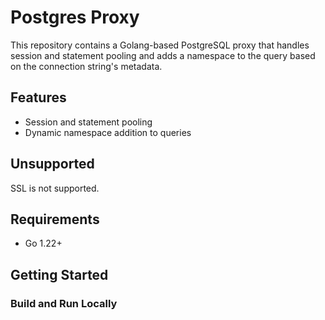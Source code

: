 # Postgres Proxy

This repository contains a Golang-based PostgreSQL proxy that handles session and statement pooling and adds a namespace to the query based on the connection string's metadata.

## Features

- Session and statement pooling
- Dynamic namespace addition to queries

## Unsupported
SSL is not supported.

## Requirements

- Go 1.22+

## Getting Started

### Build and Run Locally
